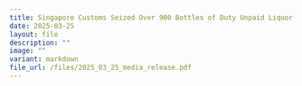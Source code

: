 ```yaml
---
title: Singapore Customs Seized Over 900 Bottles of Duty Unpaid Liquor and
date: 2025-03-25
layout: file
description: ""
image: ""
variant: markdown
file_url: /files/2025_03_25_media_release.pdf
---
```


